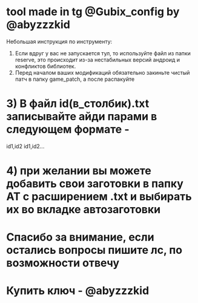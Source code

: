# tool made in tg @Gubix_config by @abyzzzkid
Небольшая инструкция по инструменту:
1) Если вдруг у вас не запускается тул, то используйте файл из папки reserve, это происходит из-за нестабильных версий андроид и конфликтов библиотек.
2) Перед началом ваших модификаций обязательно закиньте чистый патч в папку game_patch, а после распакуйте
# 3) В файл id(в_столбик).txt записывайте айди парами в следующем формате -
id1,id2
id1,id2...
# 4) при желании вы можете добавить свои заготовки в папку AT с расширением .txt и выбирать их во вкладке автозаготовки

# Спасибо за внимание, если остались вопросы пишите лс, по возможности отвечу 

# Купить ключ - @abyzzzkid
   
